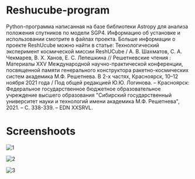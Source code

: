 # Reshucube-program
Python-программа написанная на базе библиотеки Astropy для анализа положения спутников по модели SGP4.
Информацию об установке и использовании смотрите в файлах проекта.
Больше информации о проекте ReshUcube можно найти в статье:
Технологический эксперимент космической миссии ReshUCube / А. В. Шахматов, С. А. Чекмарев, В. Х. Ханов, Е. С. Лепешкина // Решетневские чтения : Материалы XXV Международной научно-практической конференции, посвященной памяти генерального конструктора ракетно-космических систем академика М.Ф. Решетнева. В 2-х частях, Красноярск, 10–12 ноября 2021 года / Под общей редакцией Ю.Ю. Логинова. – Красноярск: Федеральное государственное бюджетное образовательное учреждение высшего образования "Сибирский государственный университет науки и технологий имени академика М.Ф. Решетнева", 2021. – С. 338-339. – EDN XXSRVL.

# Screenshoots

![1](https://github.com/Pavel-Robot/Reshucube-program/assets/50141984/e00ab255-f5ec-429c-8bc3-d218ad3ba388)

![2](https://github.com/Pavel-Robot/Reshucube-program/assets/50141984/22f71854-4441-4bdd-8ae5-2315db6531e6)

![3](https://github.com/Pavel-Robot/Reshucube-program/assets/50141984/0d9dc329-891d-4287-8233-36441b37bc61)



